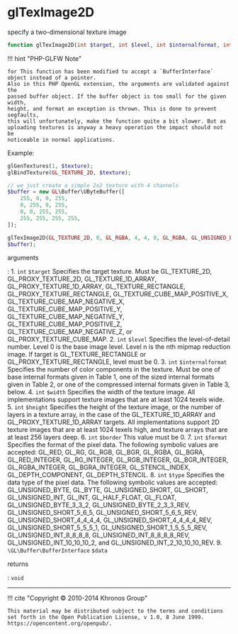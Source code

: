 # glTexImage2D
specify a two-dimensional texture image

```php
function glTexImage2D(int $target, int $level, int $internalformat, int $width, int $height, int $border, int $format, int $type, \GL\Buffer\BufferInterface $data) : void
```

!!! hint "PHP-GLFW Note"

    for This function has been modified to accept a `BufferInterface`
    object instead of a pointer.
    Also in this PHP OpenGL extension, the arguments are validated against the
    passed buffer object. If the buffer object is too small for the given width,
    height, and format an exception is thrown. This is done to prevent segfaults,
    this will unfortunately, make the function quite a bit slower. But as
    uploading textures is anyway a heavy operation the impact should not be
    noticeable in normal applications.

Example:

```php
glGenTextures(1, $texture);
glBindTexture(GL_TEXTURE_2D, $texture);

// we just create a simple 2x2 texture with 4 channels
$buffer = new GL\Buffer\UByteBuffer([
    255, 0, 0, 255,
    0, 255, 0, 255,
    0, 0, 255, 255,
    255, 255, 255, 255,
]);

glTexImage2D(GL_TEXTURE_2D, 0, GL_RGBA, 4, 4, 0, GL_RGBA, GL_UNSIGNED_BYTE,
$buffer);
```

arguments

:    1. `int` `$target` Specifies the target texture. Must be
    <constant>GL_TEXTURE_2D</constant>, <constant>GL_PROXY_TEXTURE_2D</constant>,
    <constant>GL_TEXTURE_1D_ARRAY</constant>,
    <constant>GL_PROXY_TEXTURE_1D_ARRAY</constant>,
    <constant>GL_TEXTURE_RECTANGLE</constant>,
    <constant>GL_PROXY_TEXTURE_RECTANGLE</constant>,
    <constant>GL_TEXTURE_CUBE_MAP_POSITIVE_X</constant>,
    <constant>GL_TEXTURE_CUBE_MAP_NEGATIVE_X</constant>,
    <constant>GL_TEXTURE_CUBE_MAP_POSITIVE_Y</constant>,
    <constant>GL_TEXTURE_CUBE_MAP_NEGATIVE_Y</constant>,
    <constant>GL_TEXTURE_CUBE_MAP_POSITIVE_Z</constant>,
    <constant>GL_TEXTURE_CUBE_MAP_NEGATIVE_Z</constant>, or
    <constant>GL_PROXY_TEXTURE_CUBE_MAP</constant>.
    2. `int` `$level` Specifies the level-of-detail number. Level 0 is the base
    image level. Level n is the nth mipmap reduction image. If target is
    <constant>GL_TEXTURE_RECTANGLE</constant> or
    <constant>GL_PROXY_TEXTURE_RECTANGLE</constant>, level must be 0.
    3. `int` `$internalformat` Specifies the number of color components in the
    texture. Must be one of base internal formats given in Table 1, one of the
    sized internal formats given in Table 2, or one of the compressed internal
    formats given in Table 3, below.
    4. `int` `$width` Specifies the width of the texture image. All
    implementations support texture images that are at least 1024 texels wide.
    5. `int` `$height` Specifies the height of the texture image, or the number
    of layers in a texture array, in the case of the
    <constant>GL_TEXTURE_1D_ARRAY</constant> and
    <constant>GL_PROXY_TEXTURE_1D_ARRAY</constant> targets. All implementations
    support 2D texture images that are at least 1024 texels high, and texture
    arrays that are at least 256 layers deep.
    6. `int` `$border` This value must be 0.
    7. `int` `$format` Specifies the format of the pixel data. The following
    symbolic values are accepted: <constant>GL_RED</constant>,
    <constant>GL_RG</constant>, <constant>GL_RGB</constant>,
    <constant>GL_BGR</constant>, <constant>GL_RGBA</constant>,
    <constant>GL_BGRA</constant>, <constant>GL_RED_INTEGER</constant>,
    <constant>GL_RG_INTEGER</constant>, <constant>GL_RGB_INTEGER</constant>,
    <constant>GL_BGR_INTEGER</constant>, <constant>GL_RGBA_INTEGER</constant>,
    <constant>GL_BGRA_INTEGER</constant>, <constant>GL_STENCIL_INDEX</constant>,
    <constant>GL_DEPTH_COMPONENT</constant>,
    <constant>GL_DEPTH_STENCIL</constant>.
    8. `int` `$type` Specifies the data type of the pixel data. The following
    symbolic values are accepted: <constant>GL_UNSIGNED_BYTE</constant>,
    <constant>GL_BYTE</constant>, <constant>GL_UNSIGNED_SHORT</constant>,
    <constant>GL_SHORT</constant>, <constant>GL_UNSIGNED_INT</constant>,
    <constant>GL_INT</constant>, <constant>GL_HALF_FLOAT</constant>,
    <constant>GL_FLOAT</constant>, <constant>GL_UNSIGNED_BYTE_3_3_2</constant>,
    <constant>GL_UNSIGNED_BYTE_2_3_3_REV</constant>,
    <constant>GL_UNSIGNED_SHORT_5_6_5</constant>,
    <constant>GL_UNSIGNED_SHORT_5_6_5_REV</constant>,
    <constant>GL_UNSIGNED_SHORT_4_4_4_4</constant>,
    <constant>GL_UNSIGNED_SHORT_4_4_4_4_REV</constant>,
    <constant>GL_UNSIGNED_SHORT_5_5_5_1</constant>,
    <constant>GL_UNSIGNED_SHORT_1_5_5_5_REV</constant>,
    <constant>GL_UNSIGNED_INT_8_8_8_8</constant>,
    <constant>GL_UNSIGNED_INT_8_8_8_8_REV</constant>,
    <constant>GL_UNSIGNED_INT_10_10_10_2</constant>, and
    <constant>GL_UNSIGNED_INT_2_10_10_10_REV</constant>.
    9. `\GL\Buffer\BufferInterface` `$data` 

returns

:    `void` 

---
     

!!! cite "Copyright © 2010-2014 Khronos Group"

    This material may be distributed subject to the terms and conditions set forth in the Open Publication License, v 1.0, 8 June 1999. https://opencontent.org/openpub/.
